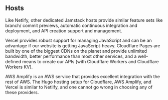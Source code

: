 ## Hosts

Like Netlify, other dedicated Jamstack hosts provide similar feature sets like branch/ commit previews, automatic continuous integration and deployment, and API creation support and management.

Vercel provides robust support for managing JavaScript and can be an advantage if our website is getting JavaScript-heavy. Cloudflare Pages are built by one of the biggest CDNs on the planet and provide unlimited bandwidth, better performance than most other services, and a well-defined means to create our APIs (with Cloudflare Workers and Cloudflare Workers KV).

AWS Amplify is an AWS service that provides excellent integration with the rest of AWS. The Hugo hosting setup for Cloudflare, AWS Amplify, and Vercel is similar to Netlify, and one cannot go wrong in choosing any of these providers.